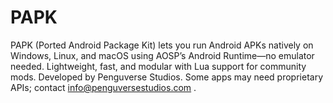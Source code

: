 # PAPK
PAPK (Ported Android Package Kit) lets you run Android APKs natively on Windows, Linux, and macOS using AOSP’s Android Runtime—no emulator needed. Lightweight, fast, and modular with Lua support for community mods. Developed by Penguverse Studios. Some apps may need proprietary APIs; contact info@penguversestudios.com .
